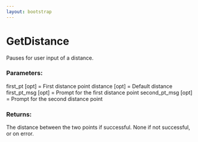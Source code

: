 ```yaml
---
layout: bootstrap
---
```


# GetDistance

Pauses for user input of a distance.
        

### Parameters:

first_pt [opt] = First distance point
distance [opt] = Default distance
first_pt_msg [opt] = Prompt for the first distance point
second_pt_msg [opt] = Prompt for the second distance point
        

### Returns:


The distance between the two points if successful.
None if not successful, or on error.
        
